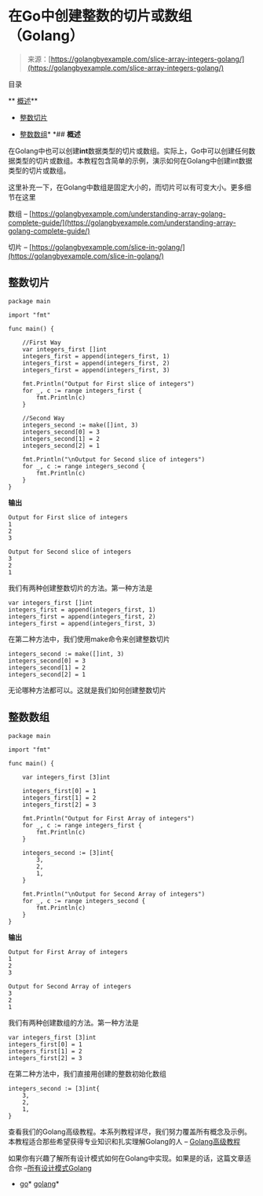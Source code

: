 <!--yml

分类：未分类

日期：2024-10-13 06:40:06

-->

# 在Go中创建整数的切片或数组（Golang）

> 来源：[https://golangbyexample.com/slice-array-integers-golang/](https://golangbyexample.com/slice-array-integers-golang/)

目录

**   [概述](#Overview "Overview")**

+   [整数切片](#Slice_of_Int "Slice of Int")

+   [整数数组](#Array_of_Integers "Array of Integers")*  *## **概述**

在Golang中也可以创建**int**数据类型的切片或数组。实际上，Go中可以创建任何数据类型的切片或数组。本教程包含简单的示例，演示如何在Golang中创建int数据类型的切片或数组。

这里补充一下，在Golang中数组是固定大小的，而切片可以有可变大小。更多细节在这里

数组 – [https://golangbyexample.com/understanding-array-golang-complete-guide/](https://golangbyexample.com/understanding-array-golang-complete-guide/)

切片 – [https://golangbyexample.com/slice-in-golang/](https://golangbyexample.com/slice-in-golang/)

## **整数切片**

```
package main

import "fmt"

func main() {

	//First Way
	var integers_first []int
	integers_first = append(integers_first, 1)
	integers_first = append(integers_first, 2)
	integers_first = append(integers_first, 3)

	fmt.Println("Output for First slice of integers")
	for _, c := range integers_first {
		fmt.Println(c)
	}

	//Second Way
	integers_second := make([]int, 3)
	integers_second[0] = 3
	integers_second[1] = 2
	integers_second[2] = 1

	fmt.Println("\nOutput for Second slice of integers")
	for _, c := range integers_second {
		fmt.Println(c)
	}
}
```

**输出**

```
Output for First slice of integers
1
2
3

Output for Second slice of integers
3
2
1
```

我们有两种创建整数切片的方法。第一种方法是

```
var integers_first []int
integers_first = append(integers_first, 1)
integers_first = append(integers_first, 2)
integers_first = append(integers_first, 3)
```

在第二种方法中，我们使用make命令来创建整数切片

```
integers_second := make([]int, 3)
integers_second[0] = 3
integers_second[1] = 2
integers_second[2] = 1
```

无论哪种方法都可以。这就是我们如何创建整数切片

## **整数数组**

```
package main

import "fmt"

func main() {

	var integers_first [3]int

	integers_first[0] = 1
	integers_first[1] = 2
	integers_first[2] = 3

	fmt.Println("Output for First Array of integers")
	for _, c := range integers_first {
		fmt.Println(c)
	}

	integers_second := [3]int{
		3,
		2,
		1,
	}

	fmt.Println("\nOutput for Second Array of integers")
	for _, c := range integers_second {
		fmt.Println(c)
	}
}
```

**输出**

```
Output for First Array of integers
1
2
3

Output for Second Array of integers
3
2
1
```

我们有两种创建数组的方法。第一种方法是

```
var integers_first [3]int
integers_first[0] = 1
integers_first[1] = 2
integers_first[2] = 3
```

在第二种方法中，我们直接用创建的整数初始化数组

```
integers_second := [3]int{
	3,
	2,
	1,
}
```

查看我们的Golang高级教程。本系列教程详尽，我们努力覆盖所有概念及示例。本教程适合那些希望获得专业知识和扎实理解Golang的人 – [Golang高级教程](https://golangbyexample.com/golang-comprehensive-tutorial/)

如果你有兴趣了解所有设计模式如何在Golang中实现。如果是的话，这篇文章适合你 –[所有设计模式Golang](https://golangbyexample.com/all-design-patterns-golang/)

+   [go](https://golangbyexample.com/tag/go/)*   [golang](https://golangbyexample.com/tag/golang/)*
